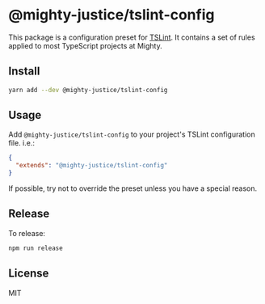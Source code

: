 # @mighty-justice/tslint-config


This package is a configuration preset for [TSLint](https://palantir.github.io/tslint). It contains a set of rules applied to most TypeScript projects at Mighty.


## Install

```sh
yarn add --dev @mighty-justice/tslint-config
```


## Usage

Add `@mighty-justice/tslint-config` to your project's TSLint configuration file. i.e.:

```json
{
  "extends": "@mighty-justice/tslint-config"
}
```

If possible, try not to override the preset unless you have a special reason.


## Release

To release:

```sh
npm run release
```

## License

MIT
